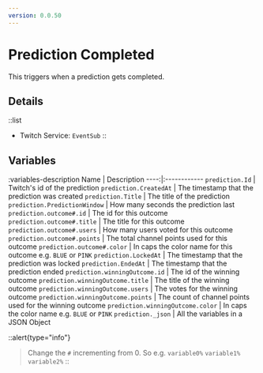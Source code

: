 ```yaml
---
version: 0.0.50
---
```


# Prediction Completed
This triggers when a prediction gets completed.

## Details
::list
- Twitch Service: `EventSub`
::

## Variables
:variables-description
Name | Description
----:|:------------
`prediction.Id` | Twitch's id of the prediction
`prediction.CreatedAt` | The timestamp that the prediction was created
`prediction.Title` | The title of the prediction
`prediction.PredictionWindow` | How many seconds the prediction last
`prediction.outcome#.id` | The id for this outcome
`prediction.outcome#.title` | The title for this outcome
`prediction.outcome#.users` | How many users voted for this outcome
`prediction.outcome#.points` | The total channel points used for this outcome
`prediction.outcome#.color` | In caps the color name for this outcome e.g. `BLUE` or `PINK`
`prediction.LockedAt` | The timestamp that the prediction was locked
`prediction.EndedAt` | The timestamp that the prediction ended
`prediction.winningOutcome.id` | The id of the winning outcome
`prediction.winningOutcome.title` | The title of the winning outcome
`prediction.winningOutcome.users` | The votes for the winning outcome
`prediction.winningOutcome.points` | The count of channel points used for the winning outcome
`prediction.winningOutcome.color`	| In caps the color name e.g. `BLUE` or `PINK`
`prediction._json` | All the variables in a JSON Object

::alert{type="info"}
> Change the `#` incrementing from 0. So e.g. `variable0%` `variable1%` `variable2%`
::